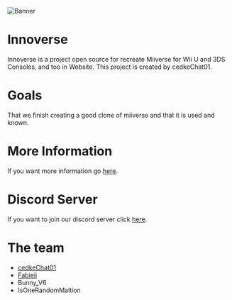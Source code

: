 ![Banner](http://innoverse.alwaysdata.net/img/text-logo2.png)

# Innoverse
Innoverse is a project open source for recreate Miiverse for Wii U and 3DS Consoles, and too in Website.
This project is created by cedkeChat01.

# Goals
That we finish creating a good clone of miiverse and that it is used and known.

# More Information
If you want more information go [here](https://github.com/InnoverseTeam/Innoverse/blob/main/MORE.md).

# Discord Server
If you want to join our discord server click [here](https://discord.gg/caSHajnf).

# The team
- [cedkeChat01](https://github/00cedke/)
- [Fabieii](https://github.com/Fabieii)
- Bunny_V6
- IsOneRandomMaltion
